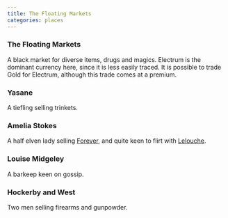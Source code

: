 ```yaml
---
title: The Floating Markets
categories: places
---
```


### The Floating Markets

A black market for diverse items, drugs and magics. Electrum is the dominant currency here, since it is less easily traced. It is possible to trade Gold for Electrum, although this trade comes at a premium.

### Yasane

A tiefling selling trinkets.

### Amelia Stokes

A half elven lady selling [Forever](Forever), and quite keen to flirt with [Lelouche](LeloucheKairon).

### Louise Midgeley

A barkeep keen on gossip.

### Hockerby and West

Two men selling firearms and gunpowder.
